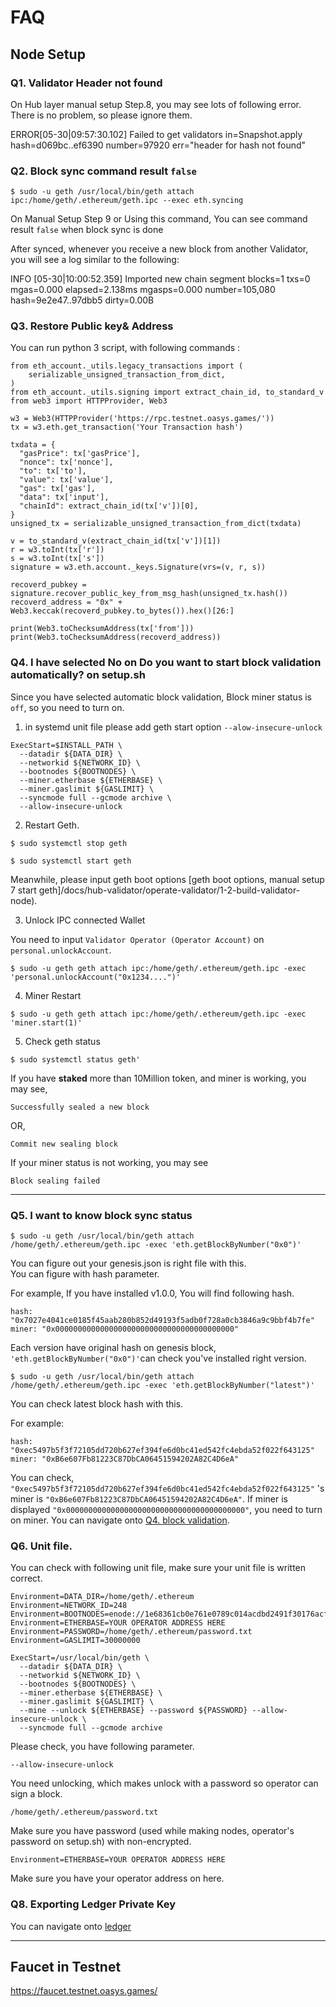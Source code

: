 # FAQ

## Node Setup

### Q1. Validator Header not found
    
On Hub layer manual setup Step.8, you may see lots of following error. There is no problem, so please ignore them.

ERROR[05-30|09:57:30.102] Failed to get validators in=Snapshot.apply hash=d069bc..ef6390 number=97920 err="header for hash not found"
    
### Q2. Block sync command result `false` 

```
$ sudo -u geth /usr/local/bin/geth attach ipc:/home/geth/.ethereum/geth.ipc --exec eth.syncing
```

On Manual Setup Step 9 or Using this command, You can see command result `false` when block sync is done

After synced, whenever you receive a new block from another Validator, you will see a log similar to the following:

INFO [05-30|10:00:52.359] Imported new chain segment blocks=1 txs=0 mgas=0.000 elapsed=2.138ms mgasps=0.000 number=105,080 hash=9e2e47..97dbb5 dirty=0.00B

### Q3. Restore Public key& Address

You can run python 3 script, with following commands : 

```
from eth_account._utils.legacy_transactions import (
    serializable_unsigned_transaction_from_dict,
)
from eth_account._utils.signing import extract_chain_id, to_standard_v
from web3 import HTTPProvider, Web3

w3 = Web3(HTTPProvider('https://rpc.testnet.oasys.games/'))
tx = w3.eth.get_transaction('Your Transaction hash')

txdata = {
  "gasPrice": tx['gasPrice'],
  "nonce": tx['nonce'],
  "to": tx['to'],
  "value": tx['value'],
  "gas": tx['gas'],
  "data": tx['input'],
  "chainId": extract_chain_id(tx['v'])[0],
}
unsigned_tx = serializable_unsigned_transaction_from_dict(txdata)

v = to_standard_v(extract_chain_id(tx['v'])[1])
r = w3.toInt(tx['r'])
s = w3.toInt(tx['s'])
signature = w3.eth.account._keys.Signature(vrs=(v, r, s))

recoverd_pubkey = signature.recover_public_key_from_msg_hash(unsigned_tx.hash())
recoverd_address = "0x" + Web3.keccak(recoverd_pubkey.to_bytes()).hex()[26:]

print(Web3.toChecksumAddress(tx['from']))
print(Web3.toChecksumAddress(recoverd_address))
```

### Q4. I have selected No on Do you want to start block validation automatically? on setup.sh

Since you have selected automatic block validation, 
Block miner status is `off`, so you need to turn on.



1. in systemd unit file please add geth start option `--alow-insecure-unlock`

```
ExecStart=$INSTALL_PATH \
  --datadir ${DATA_DIR} \
  --networkid ${NETWORK_ID} \
  --bootnodes ${BOOTNODES} \
  --miner.etherbase ${ETHERBASE} \
  --miner.gaslimit ${GASLIMIT} \
  --syncmode full --gcmode archive \
  --allow-insecure-unlock
```
2. Restart Geth.

```
$ sudo systemctl stop geth
```

```
$ sudo systemctl start geth
```

Meanwhile, please input geth boot options [geth boot options, manual setup 7 start geth]/docs/hub-validator/operate-validator/1-2-build-validator-node).


3. Unlock IPC connected Wallet

You need to input `Validator Operator (Operator Account)` on `personal.unlockAccount`. 

```
$ sudo -u geth geth attach ipc:/home/geth/.ethereum/geth.ipc -exec 'personal.unlockAccount("0x1234....")'
```

4. Miner Restart

```
$ sudo -u geth geth attach ipc:/home/geth/.ethereum/geth.ipc -exec 'miner.start(1)'
```

5. Check geth status 

```
$ sudo systemctl status geth'
```

If you have **staked** more than 10Million token, and miner is working, you may see, 

```
Successfully sealed a new block 
```

OR, 


```
Commit new sealing block
```

If your miner status is not working, you may see

```
Block sealing failed
```
---

### Q5. I want to know block sync status 

```
$ sudo -u geth /usr/local/bin/geth attach /home/geth/.ethereum/geth.ipc -exec 'eth.getBlockByNumber("0x0")'
```

You can figure out your genesis.json is right file with this.   
You can figure with hash parameter.

For example, If you have installed v1.0.0, You will find following hash.

```
hash: "0x7027e4041ce0185f45aab280b852d49193f5adb0f728a0cb3846a9c9bbf4b7fe"
miner: "0x0000000000000000000000000000000000000000"
```

Each version have original hash on genesis block, `'eth.getBlockByNumber("0x0")'`can check you've installed right version.


```
$ sudo -u geth /usr/local/bin/geth attach /home/geth/.ethereum/geth.ipc -exec 'eth.getBlockByNumber("latest")'
```

You can check latest block hash with this. 

For example: 

```
hash: "0xec5497b5f3f72105dd720b627ef394fe6d0bc41ed542fc4ebda52f022f643125"
miner: "0xB6e607Fb81223C87DbCA06451594202A82C4D6eA"
```

You can check, `"0xec5497b5f3f72105dd720b627ef394fe6d0bc41ed542fc4ebda52f022f643125"` 's miner is `"0xB6e607Fb81223C87DbCA06451594202A82C4D6eA"`. 
If miner is displayed `"0x0000000000000000000000000000000000000000"`, you need to turn on miner. You can navigate onto [Q4. block validation](/docs/hub-validator/operate-validator/1-8-faq#q4-i-have-selected-no-on-do-you-want-to-start-block-validation-automatically-on-setupsh).



### Q6. Unit file.

You can check with following unit file, make sure your unit file is written correct.

```
Environment=DATA_DIR=/home/geth/.ethereum
Environment=NETWORK_ID=248
Environment=BOOTNODES=enode://1e68361cb0e761e0789c014acdbd2491f30176acf25480408382916632e58af1711d857c75be5917319d06049937e49c09ca51a28590e6ee22aceca1161fd583@3.113.207.39:30301,enode://24a55fd923d780213d15f5551bcbb7171343ef095512927d91baca3e7917124c679f894282eefec37350088b31c45a49bb28df790eb88f487ad60a9b6ccc8f3b@35.238.159.190:30301
Environment=ETHERBASE=YOUR OPERATOR ADDRESS HERE
Environment=PASSWORD=/home/geth/.ethereum/password.txt
Environment=GASLIMIT=30000000

ExecStart=/usr/local/bin/geth \
  --datadir ${DATA_DIR} \
  --networkid ${NETWORK_ID} \
  --bootnodes ${BOOTNODES} \
  --miner.etherbase ${ETHERBASE} \
  --miner.gaslimit ${GASLIMIT} \
  --mine --unlock ${ETHERBASE} --password ${PASSWORD} --allow-insecure-unlock \
  --syncmode full --gcmode archive
```

Please check, you have following parameter. 

`--allow-insecure-unlock`

You need unlocking, which makes unlock with a password so operator can sign a block. 

`/home/geth/.ethereum/password.txt`

Make sure you have password (used while making nodes, operator's password on setup.sh) with non-encrypted.

`Environment=ETHERBASE=YOUR OPERATOR ADDRESS HERE`

Make sure you have your operator address on here.





### Q8. Exporting Ledger Private Key

You can navigate onto [ledger](https://support.ledger.com/hc/en-us/articles/4404388633489-Export-your-accounts?docs=true)


---
## Faucet in Testnet 

https://faucet.testnet.oasys.games/


